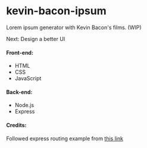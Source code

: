 # kevin-bacon-ipsum
Lorem ipsum generator with Kevin Bacon's films. (WIP)

Next: Design a better UI

#### Front-end:
- HTML
- CSS
- JavaScript

#### Back-end: 
- Node.js
- Express

#### Credits:
Followed express routing example from [this link](https://github.com/robertcoopercode/stranger-ipsum)
